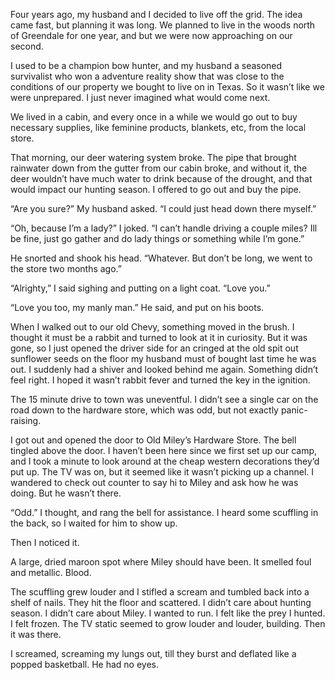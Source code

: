 Four years ago, my husband and I decided to live off the grid. The idea came fast, but planning it was long. We planned to live in the woods north of Greendale for one year, and but we were now approaching on our second.


I used to be a champion bow hunter, and my husband a seasoned survivalist who won a adventure reality show that was close to the conditions of our property we bought to live on in Texas. So it wasn’t like we were unprepared. I just never imagined what would come next.


We lived in a cabin, and every once in a while we would go out to buy necessary supplies, like feminine products, blankets, etc, from the local store.


That morning, our deer watering system broke. The pipe that brought rainwater down from the gutter from our cabin broke, and without it, the deer wouldn’t have much water to drink because of the drought, and that would impact our hunting season. I offered to go out and buy the pipe.

“Are you sure?” My husband asked. “I could just head down there myself.”

“Oh, because I’m a lady?” I joked. “I can’t handle driving a couple miles? Ill be fine, just go gather and do lady things or something while I’m gone.” 

He snorted and shook his head. “Whatever. But don’t be long, we went to the store two months ago.” 

“Alrighty,” I said sighing and putting on a light coat. “Love you.” 

“Love you too, my manly man.” He said, and put on his boots.


When I walked out to our old Chevy, something moved in the brush. I thought it must be a rabbit and turned to look at it in curiosity. But it was gone, so I just opened the driver side for an cringed at the old spit out sunflower seeds on the floor my husband must of bought last time he was out.  I suddenly had a shiver and looked behind me again. Something didn’t feel right. I hoped it wasn’t rabbit fever and turned the key in the ignition.

The 15 minute drive to town was uneventful. I didn’t see a single car on the road down to the hardware store, which was odd, but not exactly panic-raising. 

I got out and opened the door to Old Miley’s Hardware Store. The bell tingled above the door. I haven’t been here since we first set up our camp, and I took a minute to look around at the cheap western decorations they’d put up. The TV was on, but it seemed like it wasn’t picking up a channel. I wandered to check out counter to say hi to Miley and ask how he was doing. But he wasn’t there.

“Odd.” I thought, and rang the bell for assistance. I heard some scuffling in the back, so I waited for him to show up.

Then I noticed it.

A large, dried maroon spot where Miley should have been. It smelled foul and metallic. Blood.

The scuffling grew louder and I stifled a scream and tumbled back into a shelf of nails. They hit the floor and scattered. I didn’t care about hunting season. I didn’t care about Miley. I wanted to run. I felt like the prey I hunted. I felt frozen. The TV static seemed to grow louder and louder, building.
Then it was there.

I screamed, screaming my lungs out, till they burst and deflated like a popped basketball. He had no eyes.
